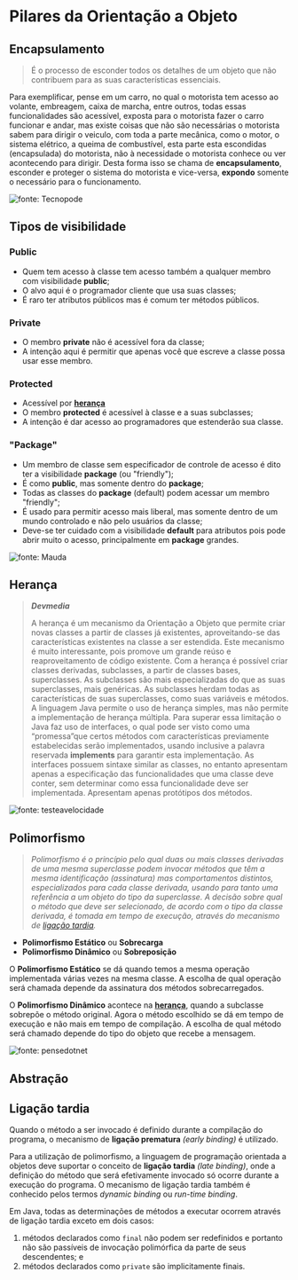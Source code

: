 # Pilares da Orientação a Objeto

## Encapsulamento

> É o processo de esconder todos os detalhes de um objeto que não contribuem para as suas características essenciais.

Para exemplificar, pense em um carro, no qual o motorista tem acesso ao volante, embreagem, caixa de marcha, entre outros, todas essas funcionalidades são acessível, exposta para o motorista fazer o carro funcionar e andar, mas existe coisas que não são necessárias o motorista sabem para dirigir o veiculo, com toda a parte mecânica, como o motor, o sistema elétrico, a queima de combustível, esta parte esta escondidas (encapsulada) do motorista, não à necessidade o motorista conhece ou ver acontecendo para dirigir. Desta forma isso se chama de **encapsulamento**, esconder e proteger o sistema do motorista e vice-versa, **expondo** somente o necessário para o funcionamento.

![fonte: Tecnopode](https://2.bp.blogspot.com/-01oyUkStQYg/Wmel1eUo2oI/AAAAAAAAA5g/Ny9yX7irulIVxAYXv5ZyAeUq5IKC42EWQCEwYBhgL/s320/acessibilidade-0.png)

## Tipos de visibilidade

### Public

+ Quem tem acesso à classe tem acesso também a qualquer membro com visibilidade **public**;
+ O alvo aqui é o programador cliente que usa suas classes;
+ É raro ter atributos públicos mas é comum ter métodos públicos.

### Private

+ O membro **private** não é acessível fora da classe;
+ A intenção aqui é permitir que apenas você que escreve a classe possa usar esse membro.

### Protected

+ Acessível por **[herança](#herança)**
+ O membro **protected** é acessível à classe e a suas subclasses;
+ A intenção é dar acesso ao programadores que estenderão sua classe.

### "Package"

+ Um membro de classe sem especificador de controle de acesso é dito ter a visibilidade **package** (ou "friendly");
+ É como **public**, mas somente dentro do **package**;
+ Todas as classes do **package** (default) podem acessar um membro "friendly";
+ É usado para permitir acesso mais liberal, mas somente dentro de um mundo controlado e não pelo usuários da classe;
+ Deve-se ter cuidado com a visibilidade **default** para atributos pois pode abrir muito o acesso, principalmente em **package** grandes.

![fonte: Mauda](https://lh3.googleusercontent.com/gspCYElnrB3pnTgduNtUzMccPVzvEVYSQfAgph7CfUw8bMYh1FUFdr9v5F5X4zvUA5g4MSAMPTAV1KZNnDaIeTWTufiEI1GkTvg8OAV2sRKj4l7VlZM11rcIu62IhS3r6d7RMg)

## Herança ##

> ***Devmedia***
>
> A herança é um mecanismo da Orientação a Objeto que permite criar novas classes a partir de classes já existentes, aproveitando-se das características existentes na classe a ser estendida. Este mecanismo é muito interessante, pois promove um grande reúso e reaproveitamento de código existente. Com a herança é possível criar classes derivadas, subclasses, a partir de classes bases, superclasses. As subclasses são mais especializadas do que as suas superclasses, mais genéricas. As subclasses herdam todas as características de suas superclasses, como suas variáveis e métodos. A linguagem Java permite o uso de herança simples, mas não permite a implementação de herança múltipla. Para superar essa limitação o Java faz uso de interfaces, o qual pode ser visto como uma “promessa”que certos métodos com características previamente estabelecidas serão implementados, usando inclusive a palavra reservada **implements** para garantir esta implementação. As interfaces possuem sintaxe similar as classes, no entanto apresentam apenas a especificação das funcionalidades que uma classe deve conter, sem determinar como essa funcionalidade deve ser implementada. Apresentam apenas protótipos dos métodos.

![fonte: testeavelocidade](https://www.testeavelocidade.com.br/wp-content/uploads/2020/06/h1-1.jpg)

## Polimorfismo

> *Polimorfismo é o princípio pelo qual duas ou mais classes derivadas de uma mesma superclasse podem invocar métodos que têm a mesma identificação (assinatura) mas comportamentos distintos, especializados para cada classe derivada, usando para tanto uma referência a um objeto do tipo da superclasse. A decisão sobre qual o método que deve ser selecionado, de acordo com o tipo da classe derivada, é tomada em tempo de execução, através do mecanismo de [ligação tardia](#ligação-tardia).*

- **Polimorfismo Estático** ou **Sobrecarga**
- **Polimorfismo Dinâmico** ou **Sobreposição**

O **Polimorfismo Estático** se dá quando temos a mesma operação implementada várias vezes na mesma classe. A escolha de qual operação será chamada depende da assinatura dos métodos sobrecarregados.

O **Polimorfismo Dinâmico** acontece na **[herança](#herança)**, quando a subclasse sobrepõe o método original. Agora o método escolhido se dá em tempo de execução e não mais em tempo de compilação. A escolha de qual método será chamado depende do tipo do objeto que recebe a mensagem.

![fonte: pensedotnet](https://lh3.googleusercontent.com/proxy/B0N5dKOI22aKGgAvyXeUGtlH4LI9X02qrTLwpNaDchzlBJrhDxB__HgmBQhPKndzgdVZSqW9gu_-6mdWIqztN5QuxLT-bNRIbLXCj7pnV3b0S_xxR0bwkgNqJEUYgLo7XbUtBURD7tLVcPMA7mawLXgM3Vo5nIkZ5xZ1f2M2xsDGNsE-xvrXF-X9HavVtfbXMV1Y0O-d8R4i7rHtKj0)

## Abstração



## Ligação tardia

Quando o método a ser invocado é definido durante a compilação do programa, o mecanismo de **ligação prematura** *(early binding)* é utilizado.

Para a utilização de polimorfismo, a linguagem de programação orientada a objetos deve suportar o conceito de **ligação tardia** *(late binding)*, onde a definição do método que será efetivamente invocado só ocorre durante a execução do programa. O mecanismo de ligação tardia também é conhecido pelos termos *dynamic binding* ou *run-time binding*.

Em Java, todas as determinações de métodos a executar ocorrem através de ligação tardia exceto em dois casos:

1. métodos declarados como `final` não podem ser redefinidos e portanto não são passíveis de invocação polimórfica da parte de seus descendentes; e
2. métodos declarados como `private` são implicitamente finais.

